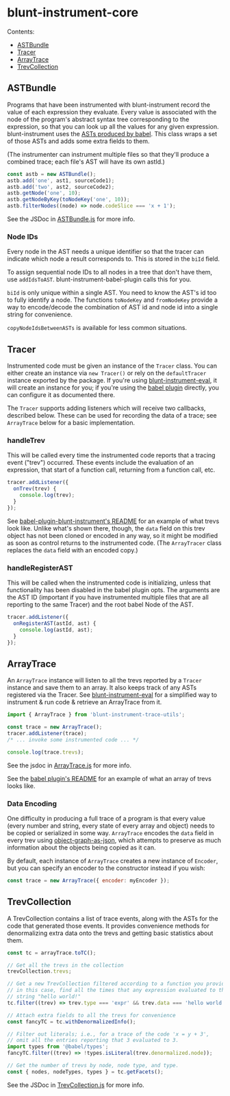 # blunt-instrument-core

Contents:

- [ASTBundle](#astbundle)
- [Tracer](#tracer)
- [ArrayTrace](#arraytrace)
- [TrevCollection](#trevcollection)

## ASTBundle

Programs that have been instrumented with blunt-instrument record the value of each expression they evaluate.
Every value is associated with the node of the program's abstract syntax tree corresponding to the expression, so that you can look up all the values for any given expression.
blunt-instrument uses the [ASTs produced by babel][babel-ast].
This class wraps a set of those ASTs and adds some extra fields to them.

(The instrumenter can instrument multiple files so that they'll produce a combined trace; each file's AST will have its own astId.)

```javascript
const astb = new ASTBundle();
astb.add('one', ast1, sourceCode1);
astb.add('two', ast2, sourceCode2);
astb.getNode('one', 10);
astb.getNodeByKey(toNodeKey('one', 10));
astb.filterNodes((node) => node.codeSlice === 'x + 1');
```

See the JSDoc in [ASTBundle.js](src/ast/ASTBundle.js) for more info.

### Node IDs

Every node in the AST needs a unique identifier so that the tracer can indicate which node a result corresponds to.
This is stored in the `biId` field.

To assign sequential node IDs to all nodes in a tree that don't have them, use `addIdsToAST`.
blunt-instrument-babel-plugin calls this for you.

`biId` is only unique within a single AST.
You need to know the AST's id too to fully identify a node.
The functions `toNodeKey` and `fromNodeKey` provide a way to encode/decode the combination of AST id and node id into a single string for convenience.

`copyNodeIdsBetweenASTs` is available for less common situations.

## Tracer

Instrumented code must be given an instance of the `Tracer` class.
You can either create an instance via `new Tracer()` or rely on the `defaultTracer` instance exported by the package.
If you're using [blunt-instrument-eval][eval], it will create an instance for you; if you're using the [babel plugin][babel-plugin] directly, you can configure it as documented there.

The `Tracer` supports adding listeners which will receive two callbacks, described below.
These can be used for recording the data of a trace; see `ArrayTrace` below for a basic implementation.

### handleTrev

This will be called every time the instrumented code reports that a tracing event ("trev") occurred.
These events include the evaluation of an expression, that start of a function call, returning from a function call, etc.

```js
tracer.addListener({
  onTrev(trev) {
    console.log(trev);
  }
});
```

See [babel-plugin-blunt-instrument's README][babel-plugin] for an example of what trevs look like.
Unlike what's shown there, though, the `data` field on this trev object has not been cloned or encoded in any way, so it might be modified as soon as control returns to the instrumented code.
(The `ArrayTracer` class replaces the `data` field with an encoded copy.)

### handleRegisterAST

This will be called when the instrumented code is initializing, unless that functionality has been disabled in the babel plugin opts.
The arguments are the AST ID (important if you have instrumented multiple files that are all reporting to the same Tracer) and the root babel Node of the AST.

```js
tracer.addListener({
  onRegisterAST(astId, ast) {
    console.log(astId, ast);
  }
});
```

## ArrayTrace

An `ArrayTrace` instance will listen to all the trevs reported by a `Tracer` instance and save them to an array.
It also keeps track of any ASTs registered via the Tracer.
See [blunt-instrument-eval][eval] for a simplified way to instrument & run code & retrieve an ArrayTrace from it.

```js
import { ArrayTrace } from 'blunt-instrument-trace-utils';

const trace = new ArrayTrace();
tracer.addListener(trace);
/* ... invoke some instrumented code ... */

console.log(trace.trevs);
```

See the jsdoc in [ArrayTrace.js](src/trace/ArrayTrace.js) for more info.

See the [babel plugin's README][babel-plugin] for an example of what an array of trevs looks like.

### Data Encoding

One difficulty in producing a full trace of a program is that every value (every number and string, every state of every array and object) needs to be copied or serialized in some way.
`ArrayTrace` encodes the `data` field in every trev using [object-graph-as-json][object-graph-as-json], which attempts to preserve as much information about the objects being copied as it can.

By default, each instance of `ArrayTrace` creates a new instance of `Encoder`, but you can specify an encoder to the constructor instead if you wish:

```js
const trace = new ArrayTrace({ encoder: myEncoder });
```

## TrevCollection

A TrevCollection contains a list of trace events, along with the ASTs for the code that generated those events.
It provides convenience methods for denormalizing extra data onto the trevs and getting basic statistics about them.

```javascript
const tc = arrayTrace.toTC();

// Get all the trevs in the collection
trevCollection.trevs;

// Get a new TrevCollection filtered according to a function you provide -
// in this case, find all the times that any expression evaluated to the
// string "hello world!"
tc.filter((trev) => trev.type === 'expr' && trev.data === 'hello world!');

// Attach extra fields to all the trevs for convenience
const fancyTC = tc.withDenormalizedInfo();

// Filter out literals; i.e., for a trace of the code 'x = y + 3',
// omit all the entries reporting that 3 evaluated to 3.
import types from '@babel/types';
fancyTC.filter((trev) => !types.isLiteral(trev.denormalized.node));

// Get the number of trevs by node, node type, and type.
const { nodes, nodeTypes, types } = tc.getFacets();
```

See the JSDoc in [TrevCollection.js](src/trace/TrevCollection.js) for more info.

[babel-ast]: https://github.com/jamiebuilds/babel-handbook/blob/master/translations/en/plugin-handbook.md#toc-asts
[eval]: ../blunt-instrument-eval/README.md
[babel-plugin]: ../babel-plugin-blunt-instrument/README.md
[object-graph-as-json]: https://github.com/brokensandals/object-graph-as-json
